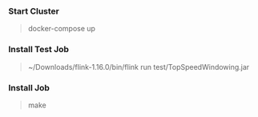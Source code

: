 

### Start Cluster
> docker-compose up


### Install Test Job
> ~/Downloads/flink-1.16.0/bin/flink run test/TopSpeedWindowing.jar


### Install Job
> make

